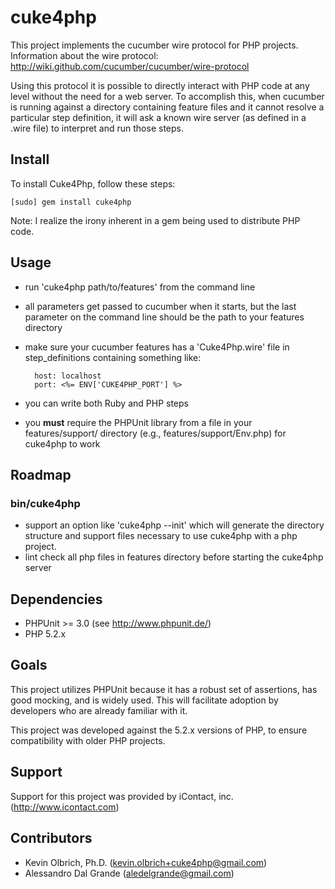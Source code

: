 cuke4php
========

This project implements the cucumber wire protocol for PHP projects.
Information about the wire protocol: http://wiki.github.com/cucumber/cucumber/wire-protocol

Using this protocol it is possible to directly interact with PHP code at any level without the need for a web server.  To accomplish this, when cucumber is running against a directory containing feature files and it cannot resolve a particular step definition, it will ask a known wire server (as defined in a .wire file) to interpret and run those steps.

Install
-------
To install Cuke4Php, follow these steps:

	[sudo] gem install cuke4php

Note: I realize the irony inherent in a gem being used to distribute PHP code.

Usage
-----
* run 'cuke4php path/to/features' from the command line
* all parameters get passed to cucumber when it starts, but the last parameter on the command line should be the path to your features directory
* make sure your cucumber features has a 'Cuke4Php.wire' file in step_definitions containing something like:

		host: localhost
		port: <%= ENV['CUKE4PHP_PORT'] %>
	
* you can write both Ruby and PHP steps
* you __must__ require the PHPUnit library from a file in your features/support/ directory (e.g., features/support/Env.php) for cuke4php to work

Roadmap
-------

### bin/cuke4php

* support an option like 'cuke4php --init' which will generate the directory structure and support files necessary to use cuke4php with a php project.
* lint check all php files in features directory before starting the cuke4php server

Dependencies
------------
* PHPUnit >= 3.0 (see http://www.phpunit.de/)
* PHP 5.2.x

Goals
-----
This project utilizes PHPUnit because it has a robust set of assertions, has good mocking, and is widely used.  This will facilitate adoption by developers who are already familiar with it.

This project was developed against the 5.2.x versions of PHP, to ensure compatibility with older PHP projects.

Support
-------
Support for this project was provided by iContact, inc.  (http://www.icontact.com)

Contributors
------------
* Kevin Olbrich, Ph.D. (kevin.olbrich+cuke4php@gmail.com)
* Alessandro Dal Grande (aledelgrande@gmail.com)